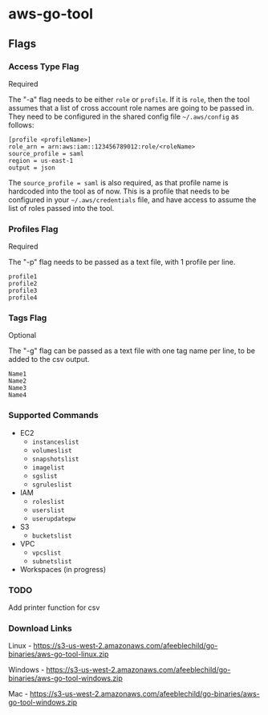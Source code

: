 # aws-go-tool

## Flags

### Access Type Flag

Required

The "-a" flag needs to be either `role` or `profile`.  If it is `role`, then the tool assumes that a list of cross account role names
are going to be passed in.  They need to be configured in the shared config file `~/.aws/config` as follows:
```
[profile <profileName>]
role_arn = arn:aws:iam::123456789012:role/<roleName>
source_profile = saml
region = us-east-1
output = json
```

The `source_profile = saml` is also required, as that profile name is hardcoded into the tool as of now.  This is a profile that needs to be configured in your `~/.aws/credentials` file, and have access to assume the list of roles passed into the tool.

### Profiles Flag

Required

The "-p" flag needs to be passed as a text file, with 1 profile per line.

```
profile1
profile2
profile3
profile4
```

### Tags Flag

Optional

The "-g" flag can be passed as a text file with one tag name per line, to be added to the csv output.

```
Name1
Name2
Name3
Name4
```

### Supported Commands
- EC2
    - `instanceslist`
    - `volumeslist`
    - `snapshotslist`
    - `imagelist`
    - `sgslist`
    - `sgruleslist`
- IAM
    - `roleslist`
    - `userslist`
    - `userupdatepw`
- S3
    - `bucketslist`
- VPC
    - `vpcslist`
    - `subnetslist`
- Workspaces (in progress)

### TODO
Add printer function for csv

### Download Links
Linux - https://s3-us-west-2.amazonaws.com/afeeblechild/go-binaries/aws-go-tool-linux.zip

Windows - https://s3-us-west-2.amazonaws.com/afeeblechild/go-binaries/aws-go-tool-windows.zip

Mac - https://s3-us-west-2.amazonaws.com/afeeblechild/go-binaries/aws-go-tool-windows.zip